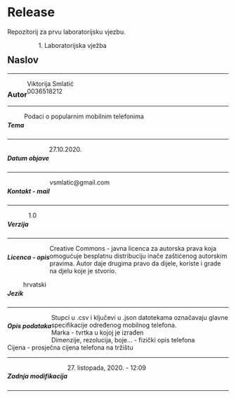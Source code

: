 # Release
Repozitorij za prvu laboratorijsku vjezbu.
<h2 style="text-align:left;float:left;">Naslov</h2>
<p tyle="text-align:right;float:right;">1. Laboratorijska vježba</p>
<hr style="clear:both;"/>
<h3 style="text-align:left;float:left;">Autor</h3>
<p tyle="text-align:right;float:right;">Viktorija Smlatić <br>
0036518212</p>
<hr style="clear:both;"/>
<h5 style="text-align:left;float:left;">Tema</h5>
<p tyle="text-align:right;float:right;">Podaci o popularnim mobilnim telefonima</p>
<hr style="clear:both;"/>
<h5 style="text-align:left;float:left;">Datum objave</h5>
<p tyle="text-align:right;float:right;">27.10.2020.</p>
<hr style="clear:both;"/>
<h5 style="text-align:left;float:left;">Kontakt - mail</h5>
<p tyle="text-align:right;float:right;">vsmlatic@gmail.com</p>
<hr style="clear:both;"/>
<h5 style="text-align:left;float:left;">Verzija</h5>
<p tyle="text-align:right;float:right;">1.0 </p>
<hr style="clear:both;"/>
<h5 style="text-align:left;float:left;">Licenca - opis</h5>
<p tyle="text-align:right;float:right;">Creative Commons - javna licenca za autorska prava koja omogućuje besplatnu distribuciju inače zaštićenog autorskim pravima. Autor daje drugima pravo da dijele, koriste i grade na djelu koje je stvorio.</p>
<h5 style="text-align:left;float:left;">Jezik</h5>
<p tyle="text-align:right;float:right;">hrvatski</p>
<hr style="clear:both;"/>
<h5 style="text-align:left;float:left;">Opis podataka</h5>
<p tyle="text-align:right;float:right;">Stupci u .csv i ključevi u .json datotekama označavaju glavne specifikacije određenog mobilnog telefona. <br>
Marka - tvrtka u kojoj je izrađen<br>
Dimenzije, rezolucija, boje... - fizički opis telefona<br>
Cijena - prosječna cijena telefona na tržištu</p>
<hr style="clear:both;"/>
<h5 style="text-align:left;float:left;">Zadnja modifikacija</h5>
<p tyle="text-align:right;float:right;">27. listopada, 2020. - 12:09</p>
<hr style="clear:both;"/>

